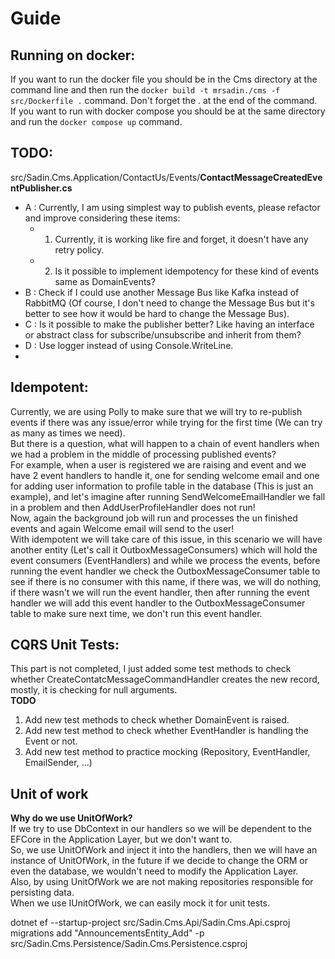 # Guide

## Running on docker:
If you want to run the docker file you should be in the Cms directory at the command line and then run the `docker build -t mrsadin./cms -f src/Dockerfile .` command. Don't forget the . at the end of the command.  
If you want to run with docker compose you should be at the same directory and run the `docker compose up` command.  

## TODO:
src/Sadin.Cms.Application/ContactUs/Events/**ContactMessageCreatedEventPublisher.cs**
- A : Currently, I am using simplest way to publish events, please refactor and improve considering these items:
  - 1. Currently, it is working like fire and forget, it doesn't have any retry policy.
  - 2. Is it possible to implement idempotency for these kind of events same as DomainEvents?  
- B : Check if I could use another Message Bus like Kafka instead of RabbitMQ (Of course, I don't need to change the Message Bus but it's better to see how it would be hard to change the Message Bus).  
- C : Is it possible to make the publisher better? Like having an interface or abstract class for subscribe/unsubscribe and inherit from them?
- D : Use logger instead of using Console.WriteLine.  
- 




## Idempotent:  
Currently, we are using Polly to make sure that we will try to re-publish events if there was any issue/error while trying for the first time (We can try as many as times we need).  
But there is a question, what will happen to a chain of event handlers when we had a problem in the middle of processing published events?  
For example, when a user is registered we are raising and event and we have 2 event handlers to handle it, one for sending welcome email and one for adding user information to profile table in the database (This is just an example), and let's imagine after running SendWelcomeEmailHandler we fall in a problem and then AddUserProfileHandler does not run!  
Now, again the background job will run and processes the un finished events and again Welcome email will send to the user!  
With idempotent we will take care of this issue, in this scenario we will have another entity (Let's call it OutboxMessageConsumers) which will hold the event consumers (EventHandlers) and while we process the events, before running the event handler we check the OutboxMessageConsumer table to see if there is no consumer with this name, if there was, we will do nothing, if there wasn't we will run the event handler, then after running the event handler we will add this event handler to the OutboxMessageConsumer table to make sure next time, we don't run this event handler.  

## CQRS Unit Tests:
This part is not completed, I just added some test methods to check whether CreateContatcMessageCommandHandler creates the new record, mostly, it is checking for null arguments.  
**TODO**  
1. Add new test methods to check whether DomainEvent is raised.
2. Add new test method to check whether EventHandler is handling the Event or not.
3. Add new test method to practice mocking (Repository, EventHandler, EmailSender, ...)  

## Unit of work
**Why do we use UnitOfWork?**  
If we try to use DbContext in our handlers so we will be dependent to the EFCore in the Application Layer, but we don't want to.  
So, we use UnitOfWork and inject it into the handlers, then we will have an instance of UnitOfWork, in the future if we decide to change the ORM or even the database, we wouldn't need to modify the Application Layer.  
Also, by using UnitOfWork we are not making repositories responsible for persisting data.  
When we use IUnitOfWork, we can easily mock it for unit tests.  


dotnet ef --startup-project src/Sadin.Cms.Api/Sadin.Cms.Api.csproj migrations add "AnnouncementsEntity_Add" -p src/Sadin.Cms.Persistence/Sadin.Cms.Persistence.csproj